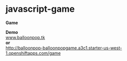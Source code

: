 # javascript-game
<b>Game</b>

<b>Demo</b><br/>
<a href="http://balloonpop.tk">www.balloonpop.tk</a><br/>
<b>or</b><br/>
<a href="http://balloonpop-balloonpopgame.a3c1.starter-us-west-1.openshiftapps.com/game">http://balloonpop-balloonpopgame.a3c1.starter-us-west-1.openshiftapps.com/game</a>
